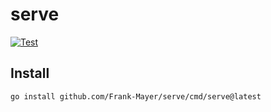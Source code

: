 # serve

[![Test](https://github.com/Frank-Mayer/serve/actions/workflows/test.yml/badge.svg)](https://github.com/Frank-Mayer/serve/actions/workflows/test.yml)

## Install

```bash
go install github.com/Frank-Mayer/serve/cmd/serve@latest
```
